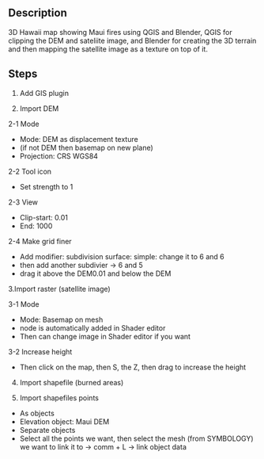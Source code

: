 ## Description
3D Hawaii map showing Maui fires using QGIS and Blender, QGIS for clipping the DEM and sateliite image, and Blender for creating the 3D terrain and then mapping the satellite image as a texture on top of it.

## Steps

1. Add GIS plugin
  
2. Import DEM

2-1 Mode
- Mode: DEM as displacement texture
- (if not DEM then basemap on new plane)
- Projection: CRS WGS84

2-2 Tool icon
- Set strength to 1   

2-3 View
- Clip-start: 0.01
- End: 1000

2-4 Make grid finer
- Add modifier: subdivision surface: simple: change it to 6 and 6
- then add another subdivier → 6 and 5
- drag it above the DEM0.01 and below the DEM

3.Import raster (satellite image)

3-1 Mode
- Mode: Basemap on mesh 
- node is automatically added in Shader editor
- Then can change image in Shader editor if you want

3-2 Increase height
- Then click on the map, then S, the Z, then drag to increase the height

4. Import shapefile (burned areas)

5. Import shapefiles points
- As objects
- Elevation object: Maui DEM 
- Separate objects
- Select all the points we want, then select the mesh (from SYMBOLOGY) we want to link it to
→ comm + L → link object data 





